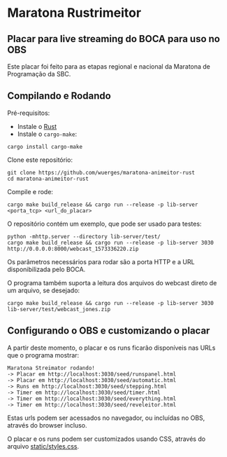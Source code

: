 #  Maratona Rustrimeitor
## Placar para live streaming do BOCA para uso no OBS

Este placar foi feito para as etapas regional e nacional da Maratona de Programação da SBC.

## Compilando e Rodando

Pré-requisitos:

- Instale o [Rust](https://www.rust-lang.org/pt-BR/tools/install)
- Instale o `cargo-make`: 

```
cargo install cargo-make
```

Clone este repositório:

```
git clone https://github.com/wuerges/maratona-animeitor-rust
cd maratona-animeitor-rust
```

Compile e rode:

```
cargo make build_release && cargo run --release -p lib-server <porta_tcp> <url_do_placar>
```

O repositório contém um exemplo, que pode ser usado para testes:

```
python -mhttp.server --directory lib-server/test/
cargo make build_release && cargo run --release -p lib-server 3030 http://0.0.0.0:8000/webcast_1573336220.zip
```

Os parâmetros necessários para rodar são a porta HTTP e a URL disponibilizada pelo BOCA.

O programa também suporta a leitura dos arquivos do webcast direto de um arquivo, se desejado:

```
cargo make build_release && cargo run --release -p lib-server 3030 lib-server/test/webcast_jones.zip
```

## Configurando o OBS e customizando o placar

A partir deste momento, o placar e os runs ficarão disponíveis nas URLs que o programa mostrar:

```
Maratona Streimator rodando!
-> Placar em http://localhost:3030/seed/runspanel.html
-> Placar em http://localhost:3030/seed/automatic.html
-> Runs em http://localhost:3030/seed/stepping.html
-> Timer em http://localhost:3030/seed/timer.html
-> Timer em http://localhost:3030/seed/everything.html
-> Timer em http://localhost:3030/seed/reveleitor.html
```

Estas urls podem ser acessados no navegador, ou incluídas no OBS, através do browser incluso.

O placar e os runs podem ser customizados usando CSS, através do arquivo [static/styles.css](lib-server/static/styles.css). 

